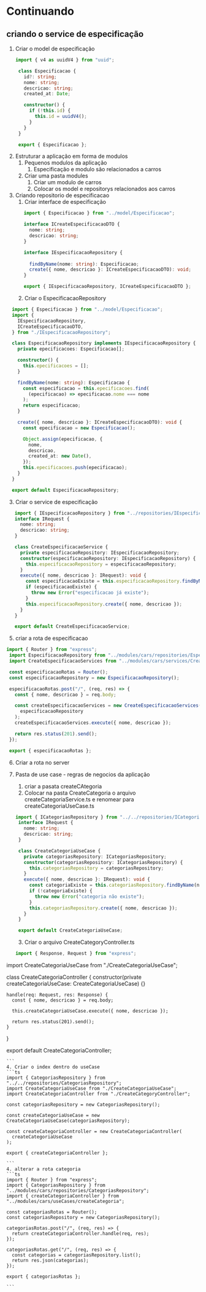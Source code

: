 # Continuando

## criando o service de especificação

1. Criar o model de especificação
   ```ts
   import { v4 as uuidV4 } from "uuid";

    class Especificacao {
      id?: string;
      nome: string;
      descricao: string;
      created_at: Date;

      constructor() {
        if (!this.id) {
          this.id = uuidV4();
        }
      }
    }

    export { Especificacao };

   ```
2. Estruturar a aplicação em forma de modulos
   1. Pequenos modulos da aplicação
      1. Especificação e modulo são relacionados a carros
   2. Criar uma pasta modules
      1. Criar um modulo de carros
      2. Colocar os model e repositorys relacionados aos carros
3. Criando repositorio de especificacao
   1. Criar interface de especificação
   ```ts
      import { Especificacao } from "../model/Especificacao";

      interface ICreateEspecificacaoDTO {
        nome: string;
        descricao: string;
      }

      interface IEspecificacaoRepository {
        
        findByName(nome: string): Especificacao;
        create({ nome, descricao }: ICreateEspecificacaoDTO): void;
      }

      export { IEspecificacaoRepository, ICreateEspecificacaoDTO };

   ```
   2.  Criar o EspecificacaoRepository
  ```ts
    import { Especificacao } from "../model/Especificacao";
    import {
      IEspecificacaoRepository,
      ICreateEspecificacaoDTO,
    } from "./IEspecificacaoRepository";

    class EspecificacaoRepository implements IEspecificacaoRepository {
      private epecificacoes: Especificacao[];

      constructor() {
        this.epecificacoes = [];
      }

      findByName(nome: string): Especificacao {
        const especificacao = this.epecificacoes.find(
          (epecificacao) => epecificacao.nome === nome
        );
        return especificacao;
      }

      create({ nome, descricao }: ICreateEspecificacaoDTO): void {
        const epecificacao = new Especificacao();

        Object.assign(epecificacao, {
          nome,
          descricao,
          created_at: new Date(),
        });
        this.epecificacoes.push(epecificacao);
      }
    }

    export default EspecificacaoRepository;

  ```
  3. Criar o service de especificação
   ```ts
      import { IEspecificacaoRepository } from "../repositories/IEspecificacaoRepository";
      interface IRequest {
        nome: string;
        descricao: string;
      }

      class CreateEspecificacaoService {
        private especificacaoRepository: IEspecificacaoRepository;
        constructor(especificacaoRepository: IEspecificacaoRepository) {
          this.especificacaoRepository = especificacaoRepository;
        }
        execute({ nome, descricao }: IRequest): void {
          const especificacaoExiste = this.especificacaoRepository.findByName(nome);
          if (especificacaoExiste) {
            throw new Error("especificacao já existe");
          }
          this.especificacaoRepository.create({ nome, descricao });
        }
      }

      export default CreateEspecificacaoService;

   ```
   5. criar a rota de especificacao
   ```ts
   import { Router } from "express";
    import EspecificacaoRepository from "../modules/cars/repositories/EspecificacaoRepository";
    import CreateEspecificacaoServices from "../modules/cars/services/CreateEspecificacaoService.";

    const especificacaoRotas = Router();
    const especificacaoRepository = new EspecificacaoRepository();

    especificacaoRotas.post("/", (req, res) => {
      const { nome, descricao } = req.body;

      const createEspecificacaoServices = new CreateEspecificacaoServices(
        especificacaoRepository
      );
      createEspecificacaoServices.execute({ nome, descricao });

      return res.status(201).send();
    });

    export { especificacaoRotas };

   ```
  6. Criar a rota no server
   
4. Pasta de use case - regras de negocios da aplicação
   1. criar a pasata createCAtegoria
   2. Colocar na pasta CreateCategoria o arquivo createCategoriaService.ts e renomear para createCategoriaUseCase.ts
   ```ts
   import { ICategoriasRepository } from "../../repositories/ICategoriasRepository";
    interface IRequest {
      nome: string;
      descricao: string;
    }

    class CreateCategoriaUseCase {
      private categoriasRepository: ICategoriasRepository;
      constructor(categoriasRepository: ICategoriasRepository) {
        this.categoriasRepository = categoriasRepository;
      }
      execute({ nome, descricao }: IRequest): void {
        const categoriaExiste = this.categoriasRepository.findByName(nome);
        if (!categoriaExiste) {
          throw new Error("categoria não existe");
        }
        this.categoriasRepository.create({ nome, descricao });
      }
    }

    export default CreateCategoriaUseCase;

   ```
   3. Criar o arquivo CreateCategoryController.ts
   ```ts
   import { Response, Request } from "express";
  import CreateCategoriaUseCase from "./CreateCategoriaUseCase";

  class CreateCategoriaController {
    constructor(private createCategoriaUseCase: CreateCategoriaUseCase) {}

    handle(req: Request, res: Response) {
      const { nome, descricao } = req.body;

      this.createCategoriaUseCase.execute({ nome, descricao });

      return res.status(201).send();
    }
  }

  export default CreateCategoriaController;

    ```
    4. Criar o index dentro do useCase
    ```ts
    import { CategoriasRepository } from "../../repositories/CategoriasRepository";
    import CreateCategoriaUseCase from "./CreateCategoriaUseCase";
    import CreateCategoriaController from "./CreateCategoryController";

    const categoriasRepository = new CategoriasRepository();

    const createCategoriaUseCase = new CreateCategoriaUseCase(categoriasRepository);

    const createCategoriaController = new CreateCategoriaController(
      createCategoriaUseCase
    );

    export { createCategoriaController };

    ```
    4. alterar a rota categoria
    ```ts
    import { Router } from "express";
    import { CategoriasRepository } from "../modules/cars/repositories/CategoriasRepository";
    import { createCategoriaController } from "../modules/cars/useCases/createCategoria";

    const categoriasRotas = Router();
    const categoriasRepository = new CategoriasRepository();

    categoriasRotas.post("/", (req, res) => {
      return createCategoriaController.handle(req, res);
    });

    categoriasRotas.get("/", (req, res) => {
      const categorias = categoriasRepository.list();
      return res.json(categorias);
    });

    export { categoriasRotas };

    ```

